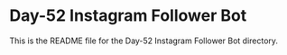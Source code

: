 # Day-52 Instagram Follower Bot

This is the README file for the Day-52 Instagram Follower Bot directory.